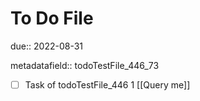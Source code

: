# To Do File

due:: 2022-08-31

metadatafield:: todoTestFile_446_73

- [ ] Task of todoTestFile_446 1 [[Query me]]
